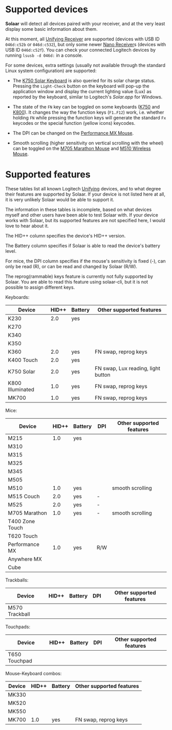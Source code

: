 # Supported devices

**Solaar** will detect all devices paired with your receiver, and at the very
least display some basic information about them.

At this moment, all [Unifying Receiver][unifying] are supported (devices with
USB ID `046d:c52b` or `046d:c532`), but only some newer [Nano Receiver][nano]s
(devices with USB ID `046d:c52f`). You can check your connected Logitech devices
by running `lsusb -d 046d:` in a console.

[unifying]: http://logitech.com/en-us/66/6079
[nano]: http://logitech.com/mice-pointers/articles/5926

For some devices, extra settings (usually not available through the standard
Linux system configuration) are supported:

* The [K750 Solar Keyboard][K750] is also queried for its solar charge status.
  Pressing the `Light-Check` button on the keyboard will pop-up the application
  window and display the current lighting value (Lux) as reported by the
  keyboard, similar to Logitech's *Solar.app* for Windows.

* The state of the `FN` key can be toggled on some keyboards ([K750][K750] and
  [K800][K800]). It changes the way the function keys (`F1`..`F12`) work, i.e.
  whether holding `FN` while pressing the function keys will generate the
  standard `Fx` keycodes or the special function (yellow icons) keycodes.

* The DPI can be changed on the [Performance MX Mouse][P_MX].

* Smooth scrolling (higher sensitivity on vertical scrolling with the wheel) can
  be toggled on the [M705 Marathon Mouse][M705] and [M510 Wireless Mouse][M510].


# Supported features

These tables list all known Logitech [Unifying][unifying] devices, and to what
degree their features are supported by Solaar. If your device is not listed here
at all, it is very unlikely Solaar would be able to support it.

The information in these tables is incomplete, based on what devices myself and
other users have been able to test Solaar with. If your device works with
Solaar, but its supported features are not specified here, I would love to hear
about it.


The HID++ column specifies the device's HID++ version.

The Battery column specifies if Solaar is able to read the device's battery
level.

For mice, the DPI column specifies if the mouse's sensitivity is fixed (-), can
only be read (R), or can be read and changed by Solaar (R/W).

The reprog(rammable) keys feature is currently not fully supported by Solaar.
You are able to read this feature using solaar-cli, but it is not possible to
assign different keys.


Keyboards:

| Device           | HID++ | Battery | Other supported features                |
|------------------|-------|---------|-----------------------------------------|
| K230             | 2.0   | yes     |                                         |
| K270             |       |         |                                         |
| K340             |       |         |                                         |
| K350             |       |         |                                         |
| K360             | 2.0   | yes     | FN swap, reprog keys                    |
| K400 Touch       | 2.0   | yes     |                                         |
| K750 Solar       | 2.0   | yes     | FN swap, Lux reading, light button      |
| K800 Illuminated | 1.0   | yes     | FN swap, reprog keys                    |
| MK700            | 1.0   | yes     | FN swap, reprog keys                    |


Mice:

| Device           | HID++ | Battery | DPI   | Other supported features        |
|------------------|-------|---------|-------|---------------------------------|
| M215             | 1.0   | yes     |       |                                 |
| M310             |       |         |       |                                 |
| M315             |       |         |       |                                 |
| M325             |       |         |       |                                 |
| M345             |       |         |       |                                 |
| M505             |       |         |       |                                 |
| M510             | 1.0   | yes     |       | smooth scrolling                |
| M515 Couch       | 2.0   | yes     | -     |                                 |
| M525             | 2.0   | yes     | -     |                                 |
| M705 Marathon    | 1.0   | yes     | -     | smooth scrolling                |
| T400 Zone Touch  |       |         |       |                                 |
| T620 Touch       |       |         |       |                                 |
| Performance MX   | 1.0   | yes     | R/W   |                                 |
| Anywhere MX      |       |         |       |                                 |
| Cube             |       |         |       |                                 |


Trackballs:

| Device           | HID++ | Battery | DPI   | Other supported features        |
|------------------|-------|---------|-------|---------------------------------|
| M570 Trackball   |       |         |       |                                 |


Touchpads:

| Device           | HID++ | Battery | DPI   | Other supported features        |
|------------------|-------|---------|-------|---------------------------------|
| T650 Touchpad    |       |         |       |                                 |


Mouse-Keyboard combos:

| Device           | HID++ | Battery | Other supported features                |
|------------------|-------|---------|-----------------------------------------|
| MK330            |       |         |                                         |
| MK520            |       |         |                                         |
| MK550            |       |         |                                         |
| MK700            | 1.0   | yes     | FN swap, reprog keys                    |


[unifying]: http://logitech.com/en-us/66/6079
[K750]: http://logitech.com/product/k750-keyboard
[K800]: http://logitech.com/product/wireless-illuminated-keyboard-k800
[K360]: http://logitech.com/product/keyboard-k360
[M510]: http://logitech.com/product/wireless-mouse-m510
[M705]: http://logitech.com/product/marathon-mouse-m705
[P_MX]: http://logitech.com/product/performance-mouse-mx
[A_MX]: http://logitech.com/product/anywhere-mouse-mx
